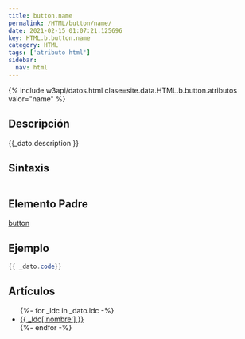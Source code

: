 ```yaml
---
title: button.name
permalink: /HTML/button/name/
date: 2021-02-15 01:07:21.125696
key: HTML.b.button.name
category: HTML
tags: ['atributo html']
sidebar: 
  nav: html
---
```


{% include w3api/datos.html clase=site.data.HTML.b.button.atributos valor="name" %}

## Descripción
{{_dato.description }}

## Sintaxis
~~~html
~~~

## Elemento Padre
[button](/HTML/button/)

## Ejemplo
~~~java
{{ _dato.code}}
~~~

## Artículos
<ul>
{%- for _ldc in _dato.ldc -%}
   <li>
       <a href="{{_ldc['url'] }}">{{ _ldc['nombre'] }}</a>
   </li>
{%- endfor -%}
</ul>
